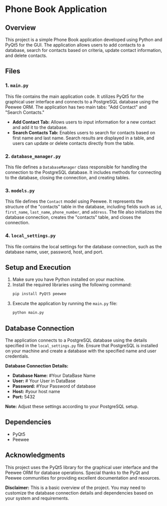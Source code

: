 # Phone Book Application

## Overview

This project is a simple Phone Book application developed using Python and PyQt5 for the GUI. The application allows users to add contacts to a database, search for contacts based on criteria, update contact information, and delete contacts.

## Files

### 1. `main.py`

This file contains the main application code. It utilizes PyQt5 for the graphical user interface and connects to a PostgreSQL database using the Peewee ORM. The application has two main tabs: "Add Contact" and "Search Contacts."

- **Add Contact Tab:** Allows users to input information for a new contact and add it to the database.
- **Search Contacts Tab:** Enables users to search for contacts based on first name and last name. Search results are displayed in a table, and users can update or delete contacts directly from the table.

### 2. `database_manager.py`

This file defines a `DatabaseManager` class responsible for handling the connection to the PostgreSQL database. It includes methods for connecting to the database, closing the connection, and creating tables.

### 3. `models.py`

This file defines the `Contact` model using Peewee. It represents the structure of the "contacts" table in the database, including fields such as `id`, `first_name`, `last_name`, `phone_number`, and `address`. The file also initializes the database connection, creates the "contacts" table, and closes the connection.

### 4. `local_settings.py`

This file contains the local settings for the database connection, such as the database name, user, password, host, and port.

## Setup and Execution

1. Make sure you have Python installed on your machine.
2. Install the required libraries using the following command:
   ```bash
   pip install PyQt5 peewee
   ```
3. Execute the application by running the `main.py` file:
   ```bash
   python main.py
   ```

## Database Connection

The application connects to a PostgreSQL database using the details specified in the `local_settings.py` file. Ensure that PostgreSQL is installed on your machine and create a database with the specified name and user credentials.

**Database Connection Details:**

- **Database Name:** #Your DataBase Name
- **User:** # Your User in DataBase
- **Password:** #Your Password of database
- **Host:** #your host name
- **Port:** 5432

**Note:** Adjust these settings according to your PostgreSQL setup.

## Dependencies

- PyQt5
- Peewee

## Acknowledgments

This project uses the PyQt5 library for the graphical user interface and the Peewee ORM for database operations. Special thanks to the PyQt and Peewee communities for providing excellent documentation and resources.

**Disclaimer:** This is a basic overview of the project. You may need to customize the database connection details and dependencies based on your system and requirements.
